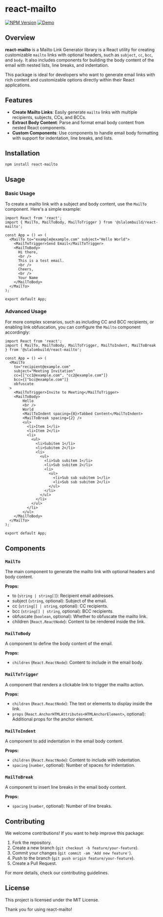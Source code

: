 # react-mailto

<!-- TODO: Uncomment once JSR works for JSX -->
<!-- [![JSR](https://jsr.io/badges/@slalombuild/react-mailto)](https://jsr.io/@slalombuild/react-mailto) -->
[![NPM Version](https://img.shields.io/npm/v/@slalombuild/react-mailto)](https://www.npmjs.com/package/@slalombuild/react-mailto)
[![Demo](https://img.shields.io/badge/Demo-Visit%20Demo-blue)](https://slalombuild.github.io/react-mailto/)

## Overview

**react-mailto** is a Mailto Link Generator library is a React utility for creating customizable `mailto` links with optional headers, such as `subject`, `cc`, `bcc`, and `body`. It also includes components for building the body content of the email with nested lists, line breaks, and indentation.

This package is ideal for developers who want to generate email links with rich content and customizable options directly within their React applications.

## Features

- **Create Mailto Links**: Easily generate `mailto` links with multiple recipients, subjects, CCs, and BCCs.
- **Extract Body Content**: Parse and format email body content from nested React components.
- **Custom Components**: Use components to handle email body formatting with support for indentation, line breaks, and lists.

## Installation

```shell
npm install react-mailto
```

<!-- TODO: Uncomment once JSR works for JSX -->
<!-- Install the package via deno, npm, yarn, pnpm or bun: -->

<!-- ```sh
deno add @slalombuild/react-mailto

npx jsr add @slalombuild/react-mailto

yarn dlx jsr add @slalombuild/react-mailto

pnpm dlx jsr add @slalombuild/react-mailto

bunx jsr add @slalombuild/react-mailto
``` -->

## Usage

### Basic Usage

To create a mailto link with a subject and body content, use the `MailTo` component. Here's a simple example:

```tsx
import React from 'react';
import { MailTo, MailToBody, MailToTrigger } from '@slalombuild/react-mailto';

const App = () => (
  <MailTo to="example@example.com" subject="Hello World">
    <MailToTrigger>Send Email</MailToTrigger>
    <MailToBody>
      Hi there,
      <br />
      This is a test email.
      <br />
      Cheers,
      <br />
      Your Name
    </MailToBody>
  </MailTo>
);

export default App;
```

### Advanced Usage

For more complex scenarios, such as including CC and BCC recipients, or enabling link obfuscation, you can configure the `Mailto` component accordingly:

```tsx
import React from 'react';
import { MailTo, MailToBody, MailToTrigger, MailToIndent, MailToBreak } from '@slalombuild/react-mailto';

const App = () => (
  <MailTo
    to="recipient@example.com"
    subject="Meeting Invitation"
    cc={["cc1@example.com", "cc2@example.com"]}
    bcc={["bcc@example.com"]}
    obfuscate
  >
    <MailToTrigger>Invite to Meeting</MailToTrigger>
    <MailToBody>
        Hello
        <br />
        World
        <MailToIndent spacing={8}>Tabbed Content</MailToIndent>
        <MailToBreak spacing={2} />
        <ul>
          <li>Item 1</li>
          <li>Item 2</li>
          <li>
            <ul>
              <li>Subitem 1</li>
              <li>Subitem 2</li>
              <li>
                <ul>
                  <li>Sub subitem 1</li>
                  <li>Sub subitem 2</li>
                  <li>
                    <ul>
                      <li>Sub sub subitem 1</li>
                      <li>Sub sub subitem 2</li>
                    </ul>
                  </li>
                </ul>
              </li>
            </ul>
          </li>
        </ul>
    </MailToBody>
  </MailTo>
);

export default App;
```

## Components

### `MailTo`

The main component to generate the mailto link with optional headers and body content.

**Props:**

- to (`string | string[]`): Recipient email addresses.
- subject (`string`, optional): Subject of the email.
- cc (`string[] | string`, optional): CC recipients.
- bcc (`string[] | string`, optional): BCC recipients.
- obfuscate (`boolean`, optional): Whether to obfuscate the mailto link.
- children (`React.ReactNode`): Content to be rendered inside the link.

### `MailToBody`

A component to define the body content of the email.

**Props:**

- `children` (`React.ReactNode`): Content to include in the email body.

### `MailToTrigger`

A component that renders a clickable link to trigger the mailto action.

**Props:**

- `children` (`React.ReactNode`): The text or elements to display inside the link.
- `props` (`React.AnchorHTMLAttributes<HTMLAnchorElement>`, optional): Additional props for the anchor element.

### `MailToIndent`

A component to add indentation in the email body content.

**Props:**

- `children` (`React.ReactNode`): Content to include with indentation.
- `spacing` (`number`, optional): Number of spaces for indentation.

### `MailToBreak`

A component to insert line breaks in the email body content.

**Props:**

- `spacing` (`number`, optional): Number of line breaks.

## Contributing

We welcome contributions! If you want to help improve this package:

1. Fork the repository.
2. Create a new branch (`git checkout -b feature/your-feature`).
3. Commit your changes (`git commit -am 'Add new feature'`).
4. Push to the branch (`git push origin feature/your-feature`).
5. Create a Pull Request.

For more details, check our contributing guidelines.

## License

This project is licensed under the MIT License.

Thank you for using react-mailto!
